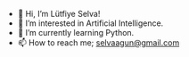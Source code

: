 - 👋 Hi, I’m Lütfiye Selva!
- 👀 I’m interested in Artificial Intelligence.
- 🌱 I’m currently learning Python.
- 📫 How to reach me; selvaagun@gmail.com


